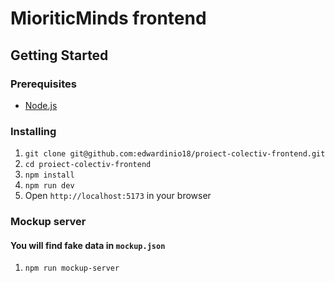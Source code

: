 # MioriticMinds frontend

## Getting Started

### Prerequisites

* [Node.js](https://nodejs.org/en/)

### Installing

1. `git clone git@github.com:edwardinio18/proiect-colectiv-frontend.git`
2. `cd proiect-colectiv-frontend`
3. `npm install`
4. `npm run dev`
5. Open `http://localhost:5173` in your browser

### Mockup server

#### You will find fake data in `mockup.json`

1. `npm run mockup-server`